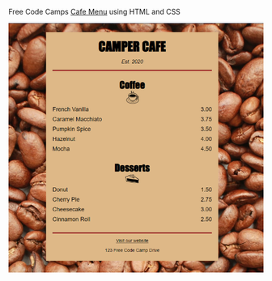 Free Code Camps [Cafe Menu]([https://www.freecodecamp.org/learn/2022/responsive-web-design/#learn-basic-css-by-building-a-cafe-menu) using HTML and CSS

![Cafe Menu](CafeMenu.png)

